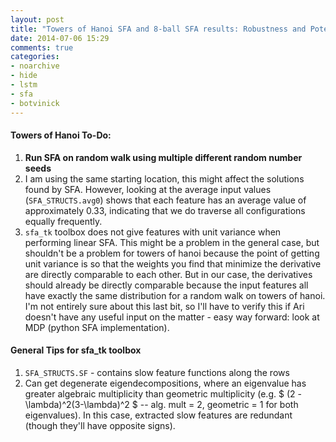 ```yaml
---
layout: post
title: "Towers of Hanoi SFA and 8-ball SFA results: Robustness and Potential Neural Data to Model"
date: 2014-07-06 15:29
comments: true
categories: 
- noarchive 
- hide 
- lstm
- sfa
- botvinick
---
```



#### Towers of Hanoi To-Do:
1. **Run SFA on random walk using multiple different random number seeds** 
2. I am using the same starting location, this might affect the solutions found by SFA.  However, looking at the average input values (<code>SFA_STRUCTS.avg0</code>) shows that each feature has an average value of approximately 0.33, indicating that we do traverse all configurations equally frequently.
3. <code>sfa_tk</code> toolbox does not give features with unit variance when performing linear SFA. This might be a problem in the general case, but shouldn't be a problem for towers of hanoi because the point of getting unit variance is so that the weights you find that minimize the derivative are directly comparable to each other.  But in our case, the derivatives should already be directly comparable because the input features all have exactly the same distribution for a random walk on towers of hanoi. I'm not entirely sure about this last bit, so I'll have to verify this if Ari doesn't have any useful input on the matter - easy way forward: look at MDP (python SFA implementation).


#### General Tips for sfa_tk toolbox
1. <code>SFA_STRUCTS.SF</code> - contains slow feature functions along the rows
2. Can get degenerate eigendecompositions, where an eigenvalue has greater algebraic multiplicity than geometric multiplicity (e.g. $ (2 - \lambda)^2(3-\lambda)^2 $ -- alg. mult = 2, geometric = 1 for both eigenvalues).  In this case, extracted slow features are redundant (though they'll have opposite signs).
